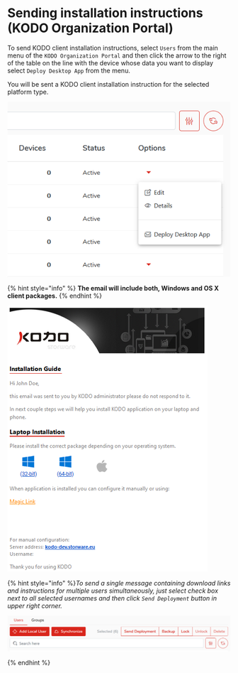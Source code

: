 # Sending installation instructions (KODO Organization Portal)

To send KODO client installation instructions, select `Users` from the main menu of the `KODO Organization Portal` and then click the arrow to the right of the table on the line with the device whose data you want to display select `Deploy Desktop App` from the menu.

You will be sent a KODO client installation instruction for the selected platform type.

![](../../.gitbook/assets/userdeploy.png)

{% hint style="info" %}
**The email will include both, Windows and OS X client packages.**
{% endhint %}

![](../../.gitbook/assets/kodolink.PNG)


{% hint style="info" %}_To send a single message containing download links and instructions for multiple users simultaneously, just select check box next to all selected usernames and then click `Send Deployment` button in upper right corner._

![](../../.gitbook/assets/selecteduserspkg.png)

{% endhint %}







